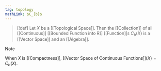 ```yaml
---
tag: topology
mathLink: $C_{b}$
---
```

>[!def]
>Let $X$ be a [[Topological Space]]. Then the [[Collection]] of all [[Continuous]] [[Bounded Function into R]] [[Function]]s $C_{b}(X)$ is a [[Vector Space]] and an [[Algebra]].

>[!note]
>When $X$ is [[Compactness]], [[Vector Space of Continuous Functions]]$(X)=C_{b}(X)$.

